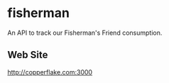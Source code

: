 # fisherman
An API to track our Fisherman's Friend consumption.

## Web Site

http://copperflake.com:3000
